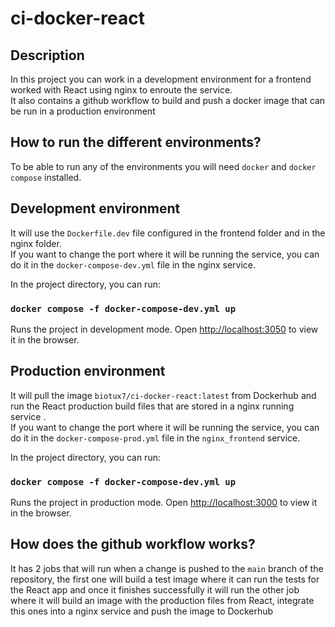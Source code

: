 # ci-docker-react

## Description

In this project you can work in a development environment for a frontend worked with React using nginx to enroute the service.<br />
It also contains a github workflow to build and push a docker image that can be run in a production environment

## How to run the different environments?

To be able to run any of the environments you will need `docker` and `docker compose` installed.<br />

## Development environment

It will use the `Dockerfile.dev` file configured in the frontend folder and in the nginx folder.<br />
If you want to change the port where it will be running the service, you can do it in the `docker-compose-dev.yml` file in the nginx service.<br />

In the project directory, you can run:

### `docker compose -f docker-compose-dev.yml up`

Runs the project in development mode.
Open [http://localhost:3050](http://localhost:3050) to view it in the browser.

## Production environment

It will pull the image `biotux7/ci-docker-react:latest` from Dockerhub and run the React production build files that are stored in a nginx running service .<br />
If you want to change the port where it will be running the service, you can do it in the `docker-compose-prod.yml` file in the `nginx_frontend` service.<br />

In the project directory, you can run:

### `docker compose -f docker-compose-dev.yml up`

Runs the project in production mode.
Open [http://localhost:3000](http://localhost:3000) to view it in the browser.

## How does the github workflow works?

It has 2 jobs that will run when a change is pushed to the `main` branch of the repository, the first one will build a test image where it can run the tests for the React app and once it
finishes successfully it will run the other job where it will build an image with the production files from React, integrate this ones into a nginx service and push the image to Dockerhub

